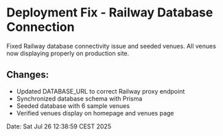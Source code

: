 # Deployment Fix - Railway Database Connection

Fixed Railway database connectivity issue and seeded venues.
All venues now displaying properly on production site.

## Changes:
- Updated DATABASE_URL to correct Railway proxy endpoint  
- Synchronized database schema with Prisma
- Seeded database with 6 sample venues
- Verified venues display on homepage and venues page

Date: Sat Jul 26 12:38:59 CEST 2025
